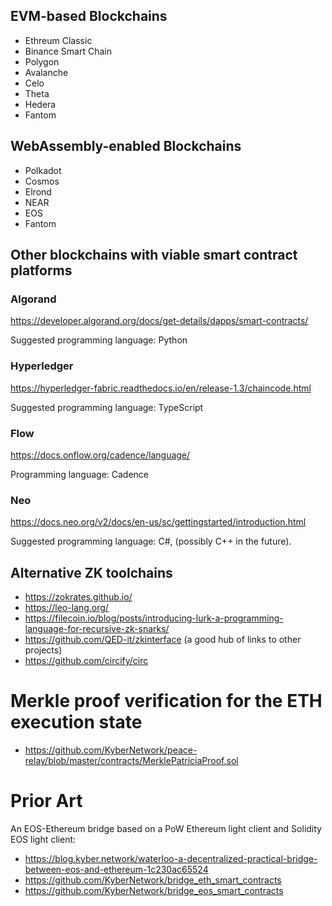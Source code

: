 ## EVM-based Blockchains

- Ethreum Classic
- Binance Smart Chain
- Polygon
- Avalanche
- Celo
- Theta
- Hedera
- Fantom

## WebAssembly-enabled Blockchains

- Polkadot
- Cosmos
- Elrond
- NEAR
- EOS
- Fantom

## Other blockchains with viable smart contract platforms

### Algorand

https://developer.algorand.org/docs/get-details/dapps/smart-contracts/

Suggested programming language: Python

### Hyperledger

https://hyperledger-fabric.readthedocs.io/en/release-1.3/chaincode.html

Suggested programming language: TypeScript

### Flow

https://docs.onflow.org/cadence/language/

Programming language: Cadence

### Neo

https://docs.neo.org/v2/docs/en-us/sc/gettingstarted/introduction.html

Suggested programming language: C#, (possibly C++ in the future).

## Alternative ZK toolchains

- https://zokrates.github.io/
- https://leo-lang.org/
- https://filecoin.io/blog/posts/introducing-lurk-a-programming-language-for-recursive-zk-snarks/
- https://github.com/QED-it/zkinterface (a good hub of links to other projects)
- https://github.com/circify/circ

# Merkle proof verification for the ETH execution state

- https://github.com/KyberNetwork/peace-relay/blob/master/contracts/MerklePatriciaProof.sol

# Prior Art

An EOS-Ethereum bridge based on a PoW Ethereum light client and Solidity EOS light client:

- https://blog.kyber.network/waterloo-a-decentralized-practical-bridge-between-eos-and-ethereum-1c230ac65524
- https://github.com/KyberNetwork/bridge_eth_smart_contracts
- https://github.com/KyberNetwork/bridge_eos_smart_contracts
